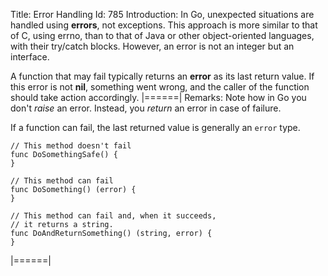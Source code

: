 Title: Error Handling
Id: 785
Introduction:
In Go, unexpected situations are handled using **errors**, not exceptions. This approach is more similar to that of C, using errno, than to that of Java or other object-oriented languages, with their try/catch blocks. However, an error is not an integer but an interface.

A function that may fail typically returns an **error** as its last return value. If this error is not **nil**, something went wrong, and the caller of the function should take action accordingly.
|======|
Remarks:
Note how in Go you don't _raise_ an error. Instead, you _return_ an error in case of failure.

If a function can fail, the last returned value is generally an `error` type.

    // This method doesn't fail
    func DoSomethingSafe() {
    }
    
    // This method can fail
    func DoSomething() (error) {
    }
    
    // This method can fail and, when it succeeds,
    // it returns a string.
    func DoAndReturnSomething() (string, error) {
    }


|======|

